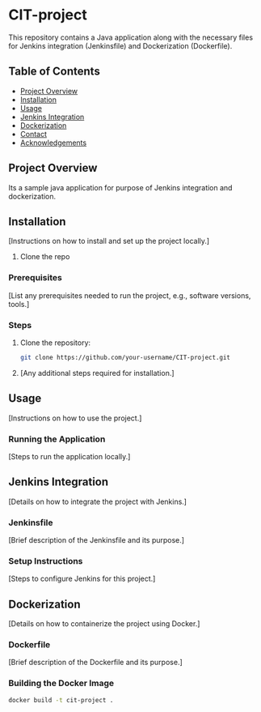 # CIT-project
This repository contains a Java application along with the necessary files for Jenkins integration (Jenkinsfile) and Dockerization (Dockerfile).

## Table of Contents
- [Project Overview](#project-overview)
- [Installation](#installation)
- [Usage](#usage)
- [Jenkins Integration](#jenkins-integration)
- [Dockerization](#dockerization)
- [Contact](#contact)
- [Acknowledgements](#acknowledgements)

## Project Overview
Its a sample java application for purpose of Jenkins integration and dockerization. 

## Installation
[Instructions on how to install and set up the project locally.]
1. Clone the repo

### Prerequisites
[List any prerequisites needed to run the project, e.g., software versions, tools.]

### Steps
1. Clone the repository:
    ```sh
    git clone https://github.com/your-username/CIT-project.git
    ```
2. [Any additional steps required for installation.]

## Usage
[Instructions on how to use the project.]

### Running the Application
[Steps to run the application locally.]

## Jenkins Integration
[Details on how to integrate the project with Jenkins.]

### Jenkinsfile
[Brief description of the Jenkinsfile and its purpose.]

### Setup Instructions
[Steps to configure Jenkins for this project.]

## Dockerization
[Details on how to containerize the project using Docker.]

### Dockerfile
[Brief description of the Dockerfile and its purpose.]

### Building the Docker Image
```sh
docker build -t cit-project .
